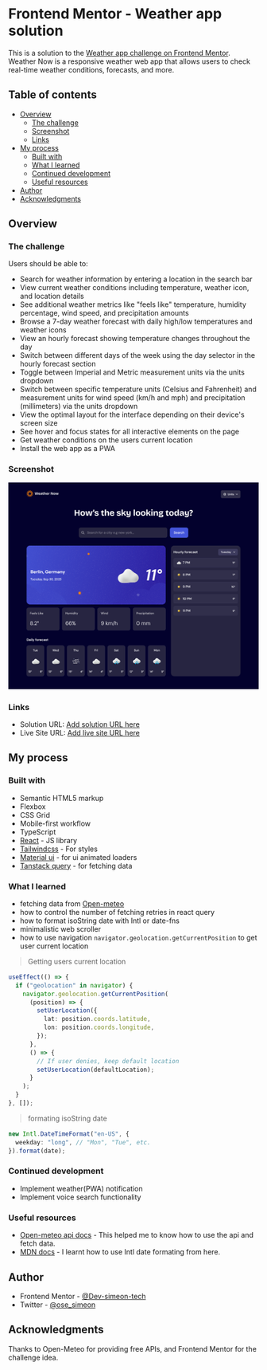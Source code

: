 # Frontend Mentor - Weather app solution

This is a solution to the [Weather app challenge on Frontend Mentor](https://www.frontendmentor.io/challenges/weather-app-K1FhddVm49). Weather Now is a responsive weather web app that allows users to check real-time weather conditions, forecasts, and more.

## Table of contents

- [Overview](#overview)
  - [The challenge](#the-challenge)
  - [Screenshot](#screenshot)
  - [Links](#links)
- [My process](#my-process)
  - [Built with](#built-with)
  - [What I learned](#what-i-learned)
  - [Continued development](#continued-development)
  - [Useful resources](#useful-resources)
- [Author](#author)
- [Acknowledgments](#acknowledgments)

## Overview

### The challenge

Users should be able to:

- Search for weather information by entering a location in the search bar
- View current weather conditions including temperature, weather icon, and location details
- See additional weather metrics like "feels like" temperature, humidity percentage, wind speed, and precipitation amounts
- Browse a 7-day weather forecast with daily high/low temperatures and weather icons
- View an hourly forecast showing temperature changes throughout the day
- Switch between different days of the week using the day selector in the hourly forecast section
- Toggle between Imperial and Metric measurement units via the units dropdown
- Switch between specific temperature units (Celsius and Fahrenheit) and measurement units for wind speed (km/h and mph) and precipitation (millimeters) via the units dropdown
- View the optimal layout for the interface depending on their device's screen size
- See hover and focus states for all interactive elements on the page
- Get weather conditions on the users current location
- Install the web app as a PWA

### Screenshot

![](./public/Screenshots/Screenshot.png)

### Links

- Solution URL: [Add solution URL here](https://www.frontendmentor.io/solutions/weather-now-pwa-NFE_K2bOGY)
- Live Site URL: [Add live site URL here](https://weather-now-ose-app.vercel.app/)

## My process

### Built with

- Semantic HTML5 markup
- Flexbox
- CSS Grid
- Mobile-first workflow
- TypeScript
- [React](https://reactjs.org/) - JS library
- [Tailwindcss](https://tailwindcss.com/) - For styles
- [Material ui](https://mui.com/) - for ui animated loaders
- [Tanstack query](https://tanstack.com/) - for fetching data

### What I learned

- fetching data from [Open-meteo](https://open-meteo.com/)
- how to control the number of fetching retries in react query
- how to format isoString date with Intl or date-fns
- minimalistic web scroller
- how to use navigation `navigator.geolocation.getCurrentPosition` to get user current location

> Getting users current location

```ts
useEffect(() => {
  if ("geolocation" in navigator) {
    navigator.geolocation.getCurrentPosition(
      (position) => {
        setUserLocation({
          lat: position.coords.latitude,
          lon: position.coords.longitude,
        });
      },
      () => {
        // If user denies, keep default location
        setUserLocation(defaultLocation);
      }
    );
  }
}, []);
```

> formating isoString date

```ts
new Intl.DateTimeFormat("en-US", {
  weekday: "long", // "Mon", "Tue", etc.
}).format(date);
```

### Continued development

- Implement weather(PWA) notification
- Implement voice search functionality

### Useful resources

- [Open-meteo api docs](https://open-meteo.com/en/docs) - This helped me to know how to use the api and fetch data.
- [MDN docs](https://developer.mozilla.org/) - I learnt how to use Intl date formating from here.

## Author

<!-- - Website - [Add your name here](https://www.your-site.com) -->

- Frontend Mentor - [@Dev-simeon-tech](https://www.frontendmentor.io/profile/Dev-simeon-tech)
- Twitter - [@ose_simeon](https://x.com/ose_simeon)

## Acknowledgments

Thanks to Open-Meteo for providing free APIs, and Frontend Mentor for the challenge idea.
